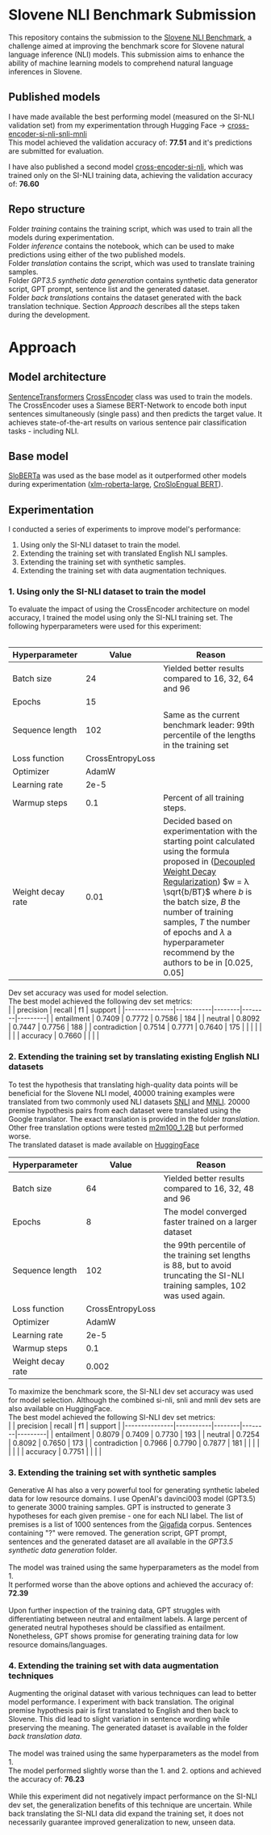 # Slovene NLI Benchmark Submission
This repository contains the submission to the [Slovene NLI Benchmark](https://slobench.cjvt.si/leaderboard/view/9),  a challenge aimed at improving the benchmark score for Slovene natural language inference (NLI) models. This submission aims to enhance the ability of machine learning models to comprehend natural language inferences in Slovene.

## Published models
I have made available the best performing model (measured on the SI-NLI validation set) from my experimentation through Hugging Face -> [cross-encoder-si-nli-snli-mnli](https://huggingface.co/jacinthes/cross-encoder-sloberta-si-nli-snli-mnli/)<br />
This model achieved the validation accuracy of: **77.51** and it's predictions are submitted for evaluation.

I have also published a second model [cross-encoder-si-nli](https://huggingface.co/jacinthes/cross-encoder-sloberta-si-nli/), which was trained only on the SI-NLI training data, achieving the validation accuracy of: **76.60**<br />

## Repo structure
Folder *training* contains the training script, which was used to train all the models during experimentation.<br />
Folder *inference* contains the notebook, which can be used to make predictions using either of the two published models.<br />
Folder *translation* contains the script, which was used to translate training samples.<br />
Folder *GPT3.5 synthetic data generation* contains synthetic data generator script, GPT prompt, sentence list and the generated dataset.<br />
Folder *back translations* contains the dataset generated with the back translation technique.
Section *Approach* describes all the steps taken during the development.

# Approach
## Model architecture
[SentenceTransformers](https://arxiv.org/pdf/1908.10084.pdf) [CrossEncoder](https://www.sbert.net/examples/applications/cross-encoder/README.html) class was used to train the models. The CrossEncoder uses a Siamese BERT-Network to encode both input sentences simultaneously (single pass) and then predicts the target value. It achieves state-of-the-art results on various sentence pair classification tasks - including NLI.

## Base model
[SloBERTa](https://huggingface.co/EMBEDDIA/sloberta) was used as the base model as it outperformed other models during experimentation ([xlm-roberta-large](https://huggingface.co/xlm-roberta-large), [CroSloEngual BERT](https://huggingface.co/EMBEDDIA/crosloengual-bert)). 

## Experimentation
I conducted a series of experiments to improve model's performance:
1. Using only the SI-NLI dataset to train the model.
2. Extending the training set with translated English NLI samples.
3. Extending the training set with synthetic samples.
4. Extending the training set with data augmentation techniques.

### 1. Using only the SI-NLI dataset to train the model
To evaluate the impact of using the CrossEncoder architecture on model accuracy, I trained the model using only the SI-NLI training set. The following hyperparameters were used for this experiment:<br />
<br />

| Hyperparameter    | Value            | Reason                                                                                    |
|-------------------|------------------|-------------------------------------------------------------------------------------------|
| Batch size        | 24               | Yielded better results compared to 16, 32, 64 and 96                                      |
| Epochs            | 15               |                                                                                           |
| Sequence length   | 102              | Same as the current benchmark leader: 99th percentile of the lengths in the training set |
| Loss function     | CrossEntropyLoss |                                                                                           |
| Optimizer         | AdamW            |                                                                                           |
| Learning rate     | 2e-5             |                                                                                           |
| Warmup steps      | 0.1              | Percent of all training steps.                                                            |
| Weight decay rate | 0.01             | Decided based on experimentation with the starting point calculated using the formula proposed in  ([Decoupled Weight Decay Regularization](https://arxiv.org/abs/1711.05101))  $w = λ \sqrt{b/BT}$ where $b$ is the batch size,  $B$ the number of training samples,  $T$ the number of epochs and $λ$ a hyperparameter recommend by the authors to be in $[0.025, 0.05]$                                                                                     |


Dev set accuracy was used for model selection.<br />
The best model achieved the following dev set metrics:<br />
|               | precision | recall | f1     | support |
|---------------|-----------|--------|--------|---------|
| entailment    | 0.7409    | 0.7772 | 0.7586 | 184     |
| neutral       | 0.8092    | 0.7447 | 0.7756 | 188     |
| contradiction | 0.7514    | 0.7771 | 0.7640 | 175     |
|               |           |        |        |         |
| accuracy      | 0.7660    |        |        |         |

### 2. Extending the training set by translating existing English NLI datasets
To test the hypothesis that translating high-quality data points will be beneficial for the Slovene NLI model, 40000 training examples were translated from two commonly used NLI datasets [SNLI](https://nlp.stanford.edu/projects/snli/) and [MNLI](https://cims.nyu.edu/~sbowman/multinli/). 20000 premise hypothesis pairs from each dataset were translated using the Google translator. The exact translation is provided in the folder *translation*. Other free translation options were tested [m2m100_1.2B](https://huggingface.co/facebook/m2m100_1.2B) but performed worse.<br />
The translated dataset is made available on [HuggingFace](https://huggingface.co/datasets/jacinthes/slovene_mnli_snli)
<br />

| Hyperparameter    | Value            | Reason                                                                                    |
|-------------------|------------------|-------------------------------------------------------------------------------------------|
| Batch size        | 64               | Yielded better results compared to 16, 32, 48 and 96                                      |
| Epochs            | 8                | The model converged faster trained on a larger dataset                                    |
| Sequence length   | 102              | the 99th percentile of the training set lengths is 88, but to avoid truncating the SI-NLI training samples, 102 was used again. |
| Loss function     | CrossEntropyLoss |                                                                                           |
| Optimizer         | AdamW            |                                                                                           |
| Learning rate     | 2e-5             |                                                                                           |
| Warmup steps      | 0.1              |                                                                                           |
| Weight decay rate | 0.002            |                                                                                           |

To maximize the benchmark score, the SI-NLI dev set accuracy was used for model selection. Although the combined si-nli, snli and mnli dev sets are also available on HuggingFace. <br />
The best model achieved the following SI-NLI dev set metrics:<br />
|               | precision | recall | f1     | support |
|---------------|-----------|--------|--------|---------|
| entailment    | 0.8079    | 0.7409 | 0.7730 | 193     |
| neutral       | 0.7254    | 0.8092 | 0.7650 | 173     |
| contradiction | 0.7966    | 0.7790 | 0.7877 | 181     |
|               |           |        |        |         |
| accuracy      | 0.7751    |        |        |         |

### 3. Extending the training set with synthetic samples
Generative AI has also a very powerful tool for generating synthetic labeled data for low resource domains. I use OpenAI's davinci003 model (GPT3.5) to generate 3000 training samples. GPT is instructed to generate 3 hypotheses for each given premise - one for each NLI label. The list of premises is a list of 1000 sentences from the [Gigafida](https://huggingface.co/datasets/cjvt/cc_gigafida) corpus. Sentences containing "?" were removed. The generation script, GPT prompt, sentences and the generated dataset are all available in the *GPT3.5 synthetic data generation* folder.
<br />
<br />
The model was trained using the same hyperparameters as the model from 1.<br />
It performed worse than the above options and achieved the accuracy of: **72.39**<br />
<br />
Upon further inspection of the training data, GPT struggles with differentiating between neutral and entailment labels. A large percent of generated neutral hypotheses should be classified as entailment. Nonetheless, GPT shows promise for generating training data for low resource domains/languages.

### 4. Extending the training set with data augmentation techniques
Augmenting the original dataset with various techniques can lead to better model performance. I experiment with back translation. The original premise hypothesis pair is first translated to English and then back to Slovene. This did lead to slight variation in sentence wording while preserving the meaning. The generated dataset is available in the folder *back translation data*.
<br />
<br />
The model was trained using the same hyperparameters as the model from 1.<br />
The model performed slightly worse than the 1. and 2. options and achieved the accuracy of: **76.23**<br />
<br />
While this experiment did not negatively impact performance on the SI-NLI dev set, the generalization benefits of this technique are uncertain. While back translating the SI-NLI data did expand the training set, it does not necessarily guarantee improved generalization to new, unseen data.
